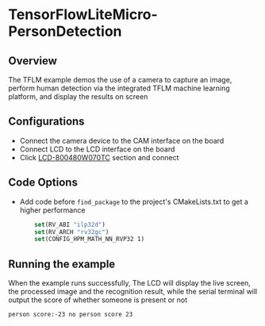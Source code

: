 # TensorFlowLiteMicro-PersonDetection

## Overview

The TFLM example demos the use of a camera to capture an image, perform human detection via the integrated TFLM machine learning platform, and display the results on screen

## Configurations

- Connect the camera device to the CAM interface on the board
- Connect LCD to the LCD interface on the board
- Click [LCD-800480W070TC](lab_lcd_800480w070tc) section and connect

## Code Options

- Add code before `find_package` to the project's CMakeLists.txt to get a higher performance
    ```cmake
        set(RV_ABI "ilp32d")
        set(RV_ARCH "rv32gc")
        set(CONFIG_HPM_MATH_NN_RVP32 1)
    ```

## Running the example

When the example runs successfully, The LCD will display the live screen, the processed image and the recognition result, while the serial terminal will output the score of whether someone is present or not

```
person score:-23 no person score 23
```
